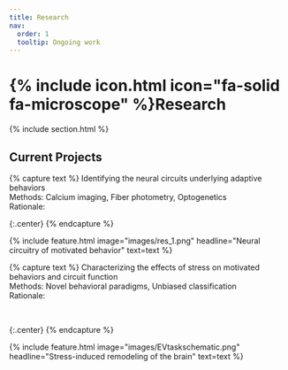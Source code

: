 ```yaml
---
title: Research
nav:
  order: 1
  tooltip: Ongoing work
---
```


# {% include icon.html icon="fa-solid fa-microscope" %}Research

{% include section.html %}

## Current Projects

{% capture text %}
Identifying the neural circuits underlying adaptive behaviors <br>
Methods: Calcium imaging, Fiber photometry, Optogenetics <br>
Rationale: 


{:.center}
{% endcapture %}

{%
  include feature.html
  image="images/res_1.png"
  headline="Neural circuitry of motivated behavior"
  text=text
%}

{% capture text %}
Characterizing the effects of stress on motivated behaviors and circuit function <br>
Methods: Novel behavioral paradigms, Unbiased classification <br>
Rationale: 

<br>

{:.center}
{% endcapture %}

{%
  include feature.html
  image="images/EVtaskschematic.png"
  headline="Stress-induced remodeling of the brain"
  text=text
%}

